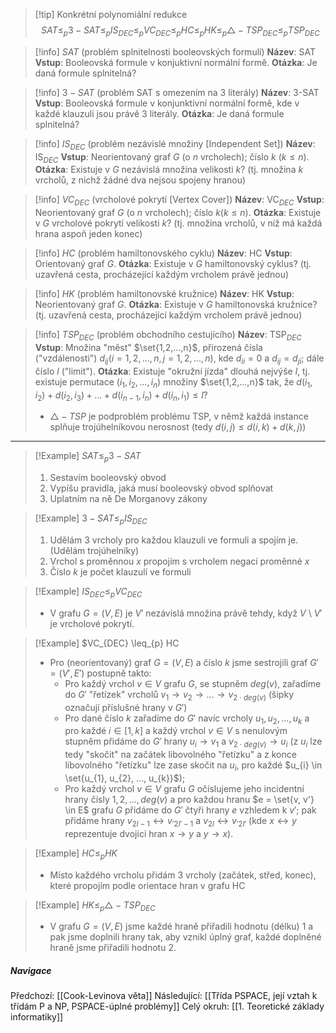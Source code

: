 >[!tip] Konkrétní polynomiální redukce
>$$SAT \leq_{p} 3-SAT \leq_{p} IS_{DEC} \leq_{p} VC_{DEC} \leq_{p} HC \leq_{p} HK \leq_{p} \triangle - TSP_{DEC} \leq_{p} TSP_{DEC}$$

>[!info] $SAT$ (problém splnitelnosti booleovských formulí)
>**Název**: SAT
>**Vstup**: Booleovská formule v konjuktivní normální formě.
>**Otázka**: Je daná formule splnitelná?

>[!info] $3-SAT$ (problém SAT s omezením na 3 literály)
>**Název**: 3-SAT
>**Vstup**: Booleovská formule v konjunktivní normální formě, kde v každé klauzuli jsou právě 3 literály.
>**Otázka**: Je daná formule splnitelná?

>[!info] $IS_{DEC}$ (problém nezávislé množiny \[Independent Set\])
>**Název**: IS$_{DEC}$
>**Vstup**: Neorientovaný graf $G$ (o $n$ vrcholech); číslo $k$ ($k \leq n$).
>**Otázka**: Existuje v $G$ nezávislá množina velikosti $k$? (tj. množina $k$ vrcholů, z nichž žádné dva nejsou spojeny hranou)

>[!info] $VC_{DEC}$ (vrcholové pokrytí \[Vertex Cover\])
>**Název**: VC$_{DEC}$
>**Vstup**: Neorientovaný graf $G$ (o $n$ vrcholech); číslo $k (k \leq n)$.
>**Otázka**: Existuje v $G$ vrcholové pokrytí velikosti $k$? (tj. množina vrcholů, v níž má každá hrana aspoň jeden konec)

>[!info] $HC$ (problém hamiltonovského cyklu)
>**Název**: HC
>**Vstup**: Orientovaný graf $G$.
>**Otázka**: Existuje v $G$ hamiltonovský cyklus? (tj. uzavřená cesta, procházející každým vrcholem právě jednou)

>[!info] $HK$ (problém hamiltonovské kružnice)
>**Název**: HK
>**Vstup**: Neorientovaný graf $G$.
>**Otázka**: Existuje v $G$ hamiltonovská kružnice? (tj. uzavřená cesta, procházející každým vrcholem právě jednou)

>[!info] $TSP_{DEC}$ (problém obchodního cestujícího)
>**Název**: TSP$_{DEC}$
>**Vstup**: Množina "měst" $\set{1,2,...,n}$, přirozená čísla ("vzdálenosti") $d_{ij}(i=1,2,...,n, j= 1,2,...,n)$, kde $d_{ii} = 0$ a $d_{ij} = d_{ji}$; dále číslo $l$ ("limit").
>**Otázka**: Existuje "okružní jízda" dlouhá nejvýše $l$, tj. existuje permutace $(i_{1}, i_{2}, ..., i_{n})$ množiny $\set{1,2,...,n}$ tak, že $d(i_{1}, i_{2}) + d(i_{2}, i_{3}) + ... + d(i_{n-1}, i_{n}) + d(i_{n}, i_{1}) \leq l$?
>
>- $\triangle - TSP$ je podproblém problému TSP, v němž každá instance splňuje trojúhelníkovou nerosnost (tedy $d(i,j) \leq d(i,k) + d(k,j))$

---
>[!Example] $SAT \leq_{p} 3-SAT$
>1. Sestavím booleovský obvod
>2. Vypíšu pravidla, jaká musí booleovský obvod splňovat
>3. Uplatním na ně De Morganovy zákony

>[!Example] $3-SAT \leq_{p} IS_{DEC}$
>1. Udělám $3$ vrcholy pro každou klauzuli ve formuli a spojím je. (Udělám trojúhelníky)
>2. Vrchol s proměnnou $x$ propojím s vrcholem negací proměnné $x$
>3. Číslo $k$ je počet klauzulí ve formuli

>[!Example] $IS_{DEC} \leq_{p} VC_{DEC}$
>- V grafu $G = (V, E)$ je $V'$ nezávislá množina právě tehdy, když $V$ \\ $V'$ je vrcholové pokrytí.

>[!Example] $VC_{DEC} \leq_{p} HC
>- Pro (neorientovaný) graf $G = (V, E)$ a číslo $k$ jsme sestrojili graf $G' = (V', E')$ postupně takto:
>	- Pro každý vrchol $v \in V$ grafu $G$, se stupněm $deg(v)$, zařadíme do $G'$ "řetízek" vrcholů $v_{1} \rightarrow v_{2} \rightarrow ... \rightarrow v_{2 \cdot deg(v)}$ (šipky označují příslušné hrany v $G'$)
>	- Pro dané číslo $k$ zařadíme do $G'$ navíc vrcholy $u_{1}, u_{2}, ..., u_{k}$ a pro každé $i \in [1,k]$ a každý vrchol $v \in V$ s nenulovým stupněm přidáme do $G'$ hrany $u_{i} \rightarrow v_{1}$ a $v_{2 \cdot deg(v)} \rightarrow u_{i}$ (z $u_{i}$ lze tedy "skočit" na začátek libovolného "řetízku" a z konce libovolného "řetízku" lze zase skočit na $u_{i}$, pro každé $u_{i} \in \set{u_{1}, u_{2}, ..., u_{k}}$);
>	- Pro každý vrchol $v \in V$ grafu $G$ očíslujeme jeho incidentní hrany čísly $1, 2, ..., deg(v)$ a pro každou hranu $e = \set{v, v'} \in E$ grafu $G$ přidáme do $G'$ čtyři hrany $e$ vzhledem k $v'$; pak přidáme hrany $v_{2l-1} \leftrightarrow v_{'2l'-1}$ a $v_{2l} \leftrightarrow v_{'2l'}$ (kde $x \leftrightarrow y$ reprezentuje dvojici hran $x \rightarrow y$ a $y \rightarrow x$).

>[!Example] $HC \leq_{p} HK$
>- Místo každého vrcholu přidám $3$ vrcholy (začátek, střed, konec), které propojím podle orientace hran v grafu HC

>[!Example] $HK \leq_{p} \triangle - TSP_{DEC}$
>- V grafu $G = (V, E)$ jsme každé hraně přiřadili hodnotu (délku) $1$ a pak jsme doplnili hrany tak, aby vznikl úplný graf, každé doplněné hraně jsme přiřadili hodnotu $2$.


##### Navigace
Předchozí:  [[Cook-Levinova věta]]
Následující: [[Třída PSPACE, její vztah k třídám P a NP, PSPACE-úplné problémy]]
Celý okruh: [[1. Teoretické základy informatiky]]